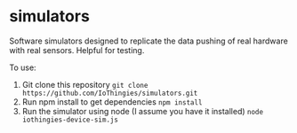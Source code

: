 # simulators
Software simulators designed to replicate the data pushing of real hardware with real sensors. Helpful for testing.

To use:

1. Git clone this repository
  `git clone https://github.com/IoThingies/simulators.git`
2. Run npm install to get dependencies
  `npm install`
3. Run the simulator using node (I assume you have it installed)
  `node iothingies-device-sim.js`

